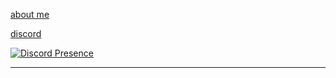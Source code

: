 [about me](https://bio.site/tedddeptrai)

[discord](https://discord.com/users/446306943749849088)

[![Discord Presence](https://lanyard.cnrad.dev/api/1105146120314830888)](https://discord.com/users/1105146120314830888)

---
